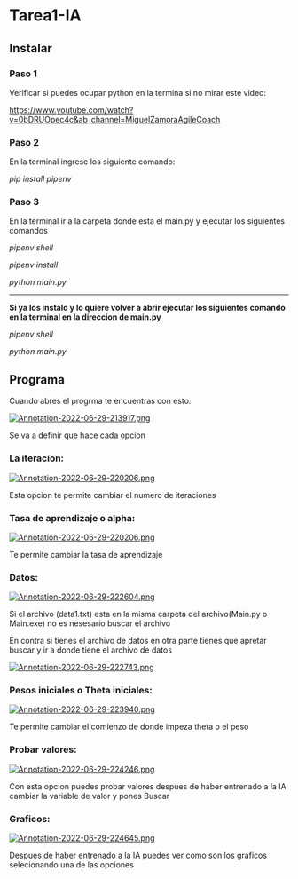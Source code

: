 # Tarea1-IA

## Instalar

### Paso 1 
Verificar si puedes ocupar python en la termina si no mirar este video:

https://www.youtube.com/watch?v=0bDRUOpec4c&ab_channel=MiguelZamoraAgileCoach

### Paso 2

En la terminal ingrese los siguiente comando: 


*pip install pipenv*

### Paso 3

En la terminal ir a la carpeta donde esta el main.py y ejecutar los siguientes comandos

*pipenv shell*

*pipenv install*


*python main.py*

--------------------------------------------------------------------------------------------------------------------------
**Si ya los instalo y lo quiere volver a abrir ejecutar los siguientes comando en la terminal en la direccion de main.py**


*pipenv shell*

*python main.py*


## Programa

Cuando abres el progrma te encuentras con esto:

[![Annotation-2022-06-29-213917.png](https://i.postimg.cc/ZKV5XDs9/Annotation-2022-06-29-213917.png)](https://postimg.cc/SJY4MVhq)

Se va a definir que hace cada opcion

### La iteracion:

[![Annotation-2022-06-29-220206.png](https://i.postimg.cc/13DssCJc/Annotation-2022-06-29-220206.png)](https://postimg.cc/TK2Zc98p)

Esta opcion te permite cambiar el numero de iteraciones

### Tasa de aprendizaje o alpha:

[![Annotation-2022-06-29-220206.png](https://i.postimg.cc/13DssCJc/Annotation-2022-06-29-220206.png)](https://postimg.cc/TK2Zc98p)

Te permite cambiar la tasa de aprendizaje

### Datos:

[![Annotation-2022-06-29-222604.png](https://i.postimg.cc/MH5HzWxB/Annotation-2022-06-29-222604.png)](https://postimg.cc/XBZ486rN)

Si el archivo (data1.txt) esta en la misma carpeta del archivo(Main.py o Main.exe) no es nesesario buscar el archivo

En contra si tienes el archivo de datos en otra parte tienes que apretar buscar y ir a donde tiene el archivo de datos

[![Annotation-2022-06-29-222743.png](https://i.postimg.cc/sD8y7BnX/Annotation-2022-06-29-222743.png)](https://postimg.cc/CzjWVKpT)

### Pesos iniciales o Theta iniciales:

[![Annotation-2022-06-29-223940.png](https://i.postimg.cc/htmty8w6/Annotation-2022-06-29-223940.png)](https://postimg.cc/QFXDV7jJ)

Te permite cambiar el comienzo de donde impeza theta o el peso

### Probar valores:

[![Annotation-2022-06-29-224246.png](https://i.postimg.cc/xCB03c5n/Annotation-2022-06-29-224246.png)](https://postimg.cc/N97qgGZz)

Con esta opcion puedes probar valores despues de haber entrenado a la IA cambiar la variable de valor y pones Buscar

### Graficos:

[![Annotation-2022-06-29-224645.png](https://i.postimg.cc/L47qxs5q/Annotation-2022-06-29-224645.png)](https://postimg.cc/pyfXTRDx)

Despues de haber entrenado a la IA puedes ver como son los graficos selecionando una de las opciones
